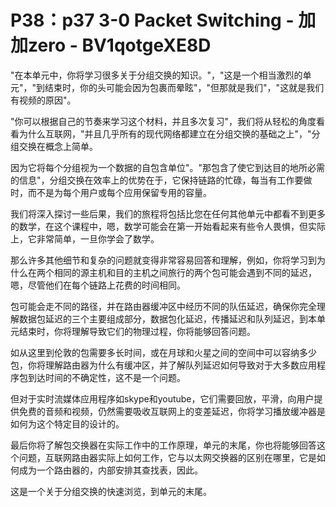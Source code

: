 # P38：p37 3-0 Packet Switching - 加加zero - BV1qotgeXE8D

"在本单元中，你将学习很多关于分组交换的知识。"，"这是一个相当激烈的单元"，"到结束时，你的头可能会因为包裹而晕眩"，"但那就是我们"，"这就是我们有视频的原因"。

"你可以根据自己的节奏来学习这个材料，并且多次复习"，我们将从轻松的角度看看为什么互联网，"并且几乎所有的现代网络都建立在分组交换的基础之上"，"分组交换在概念上简单。

因为它将每个分组视为一个数据的自包含单位"。"那包含了使它到达目的地所必需的信息"，分组交换在效率上的优势在于，它保持链路的忙碌，每当有工作要做时，而不是为每个用户或每个应用保留专用的容量。

我们将深入探讨一些后果，我们的旅程将包括比您在任何其他单元中都看不到更多的数学，在这个课程中，嗯，数学可能会在第一开始看起来有些令人畏惧，但实际上，它非常简单，一旦你学会了数学。

那么许多其他细节和复杂的问题就变得非常容易回答和理解，例如，你将学习到为什么在两个相同的源主机和目的主机之间旅行的两个包可能会遇到不同的延迟，嗯，尽管他们在每个链路上花费的时间相同。

包可能会走不同的路径，并在路由器缓冲区中经历不同的队伍延迟，确保你完全理解数据包延迟的三个主要组成部分，数据包化延迟，传播延迟和队列延迟，到本单元结束时，你将理解导致它们的物理过程，你将能够回答问题。

如从这里到伦敦的包需要多长时间，或在月球和火星之间的空间中可以容纳多少包，你将理解路由器为什么有缓冲区，并了解队列延迟如何导致对于大多数应用程序包到达时间的不确定性，这不是一个问题。

但对于实时流媒体应用程序如skype和youtube，它们需要回放，平滑，向用户提供免费的音频和视频，仍然需要吸收互联网上的变差延迟，你将学习播放缓冲器是如何为这个特定目的设计的。

最后你将了解包交换器在实际工作中的工作原理，单元的末尾，你也将能够回答这个问题，互联网路由器实际上如何工作，它与以太网交换器的区别在哪里，它是如何成为一个路由器的，内部安排其查找表，因此。

这是一个关于分组交换的快速浏览，到单元的末尾。